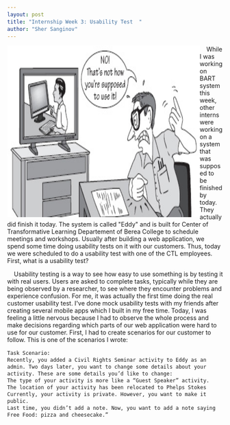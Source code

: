 ```yaml
---
layout: post
title: "Internship Week 3: Usability Test  "
author: "Sher Sanginov"
---
```



<img class="img-responsive" src="/assets/img/intern8.jpg" alt="Drawing" style="width: 450px; height: 400px; display: block; float:left; ">

&nbsp;&nbsp;&nbsp;&nbsp;While I was working on BART system this week, other interns were working on a system that was supposed to be finished by today. They actually did finish it today. The system is called "Eddy" and is built for Center of Transformative Learning Departement of Berea College to schedule meetings and workshops. Usually after building a web application, we spend some time doing usability tests on it with our customers. Thus, today we were scheduled to do a usability test with one of the CTL employees. First, what is a usability test? 


&nbsp;&nbsp;&nbsp;&nbsp;Usability testing is a way to see how easy to use something is by testing it with real users. Users are asked to complete tasks, typically while they are being observed by a researcher, to see where they encounter problems and experience confusion. For me, it was actually the first time doing the real customer usability test. I've done mock usability tests with my friends after creating several mobile apps which I built in my free time. Today, I was feeling a little nervous because I had to observe the whole process and make decisions regarding which parts of our web application were hard to use for our customer. First, I had to create scenarios for our customer to follow. This is one of the scenarios I wrote:
```
Task Scenario: 
Recently, you added a Civil Rights Seminar activity to Eddy as an admin. Two days later, you want to change some details about your activity. These are some details you’d like to change:
The type of your activity is more like a “Guest Speaker” activity.
The location of your activity has been relocated to Phelps Stokes
Currently, your activity is private. However, you want to make it public.
Last time, you didn’t add a note. Now, you want to add a note saying Free Food: pizza and cheesecake.”
```
